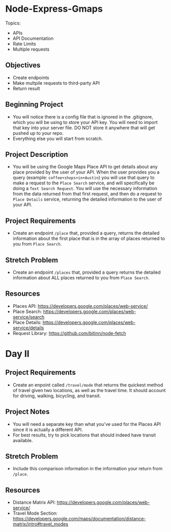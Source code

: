 # Node-Express-Gmaps

Topics:
 * APIs
 * API Documentation
 * Rate Limits
 * Multiple requests

## Objectives
 * Create endpoints
 * Make multpile requests to third-party API
 * Return result

## Beginning Project
 * You will notice there is a config file that is ignored in the .gitignore, which you will be using to store your API key. You will need to import that key into your server file. DO NOT store it anywhere that will get pushed up to your repo.
 * Everything else you will start from scratch.

## Project Description
 * You will be using the Google Maps Place API to get details about any place provided by the user of your API. When the user provides you a query (example: `coffee+shops+in+Austin`) you will use that query to make a request to the `Place Search` service, and will specifically be doing a `Text Search Request`. You will use the necessary information from the data returned from that first request, and then do a request to `Place Details` service, returning the detailed information to the user of your API.

## Project Requirements
 * Create an endpoint `/place` that, provided a query, returns the detailed information about the first place that is in the array of places returned to you from `Place Search`.

## Stretch Problem
 * Create an endpoint `/places` that, provided a query returns the detailed information about ALL places returned to you from `Place Search`.

## Resources
 * Places API: https://developers.google.com/places/web-service/
 * Place Search: https://developers.google.com/places/web-service/search
 * Place Details: https://developers.google.com/places/web-service/details
 * Request Library: https://github.com/bitinn/node-fetch

# Day II

## Project Requirements
* Create an enpoint called `/travel/mode` that returns the quickest method of travel given two locations, as well as the travel time. It should account for driving, walking, bicycling, and transit.

## Project Notes
* You will need a separate key than what you've used for the Places API since it is actually a different API.
* For best results, try to pick locations that should indeed have transit available.

## Stretch Problem
* Include this comparison information in the information your return from `/place`.

## Resources
 * Distance Matrix API: https://developers.google.com/places/web-service/
 * Travel Mode Section: https://developers.google.com/maps/documentation/distance-matrix/intro#travel_modes
